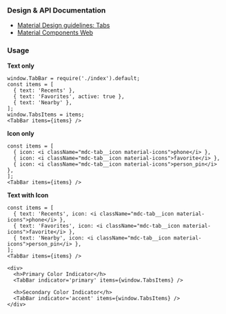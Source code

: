 ### Design & API Documentation

- [Material Design guidelines: Tabs](https://material.io/guidelines/components/tabs.html)
- [Material Components Web](https://material.io/components/web/catalog/tabs/)

### Usage

**Text only**

```
window.TabBar = require('./index').default;
const items = [
  { text: 'Recents' },
  { text: 'Favorites', active: true },
  { text: 'Nearby' },
];
window.TabsItems = items;
<TabBar items={items} />
```

**Icon only**

```
const items = [
  { icon: <i className="mdc-tab__icon material-icons">phone</i> },
  { icon: <i className="mdc-tab__icon material-icons">favorite</i> },
  { icon: <i className="mdc-tab__icon material-icons">person_pin</i> },
];
<TabBar items={items} />
```

**Text with Icon**

```
const items = [
  { text: 'Recents', icon: <i className="mdc-tab__icon material-icons">phone</i> },
  { text: 'Favorites', icon: <i className="mdc-tab__icon material-icons">favorite</i> },
  { text: 'Nearby', icon: <i className="mdc-tab__icon material-icons">person_pin</i> },
];
<TabBar items={items} />
```



```
<div>
  <h>Primary Color Indicator</h>
  <TabBar indicator='primary' items={window.TabsItems} />

  <h>Secondary Color Indicator</h>
  <TabBar indicator='accent' items={window.TabsItems} />
</div>
```
